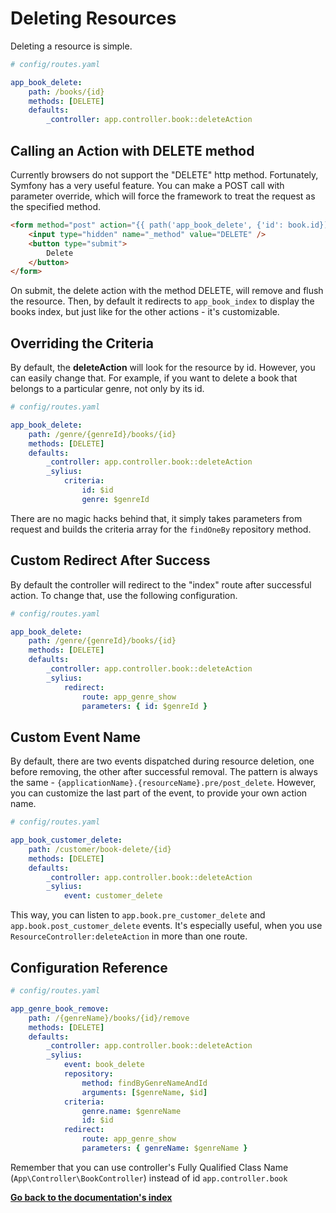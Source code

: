 # Deleting Resources

Deleting a resource is simple.

```yaml
# config/routes.yaml

app_book_delete:
    path: /books/{id}
    methods: [DELETE]
    defaults:
        _controller: app.controller.book::deleteAction
```
## Calling an Action with DELETE method

Currently browsers do not support the "DELETE" http method. Fortunately, Symfony has a very useful feature.
You can make a POST call with parameter override, which will force the framework to treat the request as the specified method.

```html
<form method="post" action="{{ path('app_book_delete', {'id': book.id}) }}">
    <input type="hidden" name="_method" value="DELETE" />
    <button type="submit">
        Delete
    </button>
</form>
```
On submit, the delete action with the method DELETE, will remove and flush the resource.
Then, by default it redirects to ``app_book_index`` to display the books index, but just like for the other actions - it's customizable.

## Overriding the Criteria

By default, the **deleteAction** will look for the resource by id. However, you can easily change that.
For example, if you want to delete a book that belongs to a particular genre, not only by its id.

```yaml
# config/routes.yaml

app_book_delete:
    path: /genre/{genreId}/books/{id}
    methods: [DELETE]
    defaults:
        _controller: app.controller.book::deleteAction
        _sylius:
            criteria:
                id: $id
                genre: $genreId
```
There are no magic hacks behind that, it simply takes parameters from request and builds the criteria array for the ``findOneBy`` repository method.

## Custom Redirect After Success

By default the controller will redirect to the "index" route after successful action. To change that, use the following configuration.

```yaml
# config/routes.yaml

app_book_delete:
    path: /genre/{genreId}/books/{id}
    methods: [DELETE]
    defaults:
        _controller: app.controller.book::deleteAction
        _sylius:
            redirect:
                route: app_genre_show
                parameters: { id: $genreId }
```

## Custom Event Name

By default, there are two events dispatched during resource deletion, one before removing, the other after successful removal.
The pattern is always the same - ``{applicationName}.{resourceName}.pre/post_delete``.
However, you can customize the last part of the event, to provide your own action name.

```yaml
# config/routes.yaml

app_book_customer_delete:
    path: /customer/book-delete/{id}
    methods: [DELETE]
    defaults:
        _controller: app.controller.book::deleteAction
        _sylius:
            event: customer_delete
```
This way, you can listen to ``app.book.pre_customer_delete`` and ``app.book.post_customer_delete`` events. It's especially useful, when you use
``ResourceController:deleteAction`` in more than one route.


## Configuration Reference


```yaml
# config/routes.yaml

app_genre_book_remove:
    path: /{genreName}/books/{id}/remove
    methods: [DELETE]
    defaults:
        _controller: app.controller.book::deleteAction
        _sylius:
            event: book_delete
            repository:
                method: findByGenreNameAndId
                arguments: [$genreName, $id]
            criteria:
                genre.name: $genreName
                id: $id
            redirect:
                route: app_genre_show
                parameters: { genreName: $genreName }
```

Remember that you can use controller's Fully Qualified Class Name (``App\Controller\BookController``) instead of id ``app.controller.book`` 

**[Go back to the documentation's index](index.md)**
